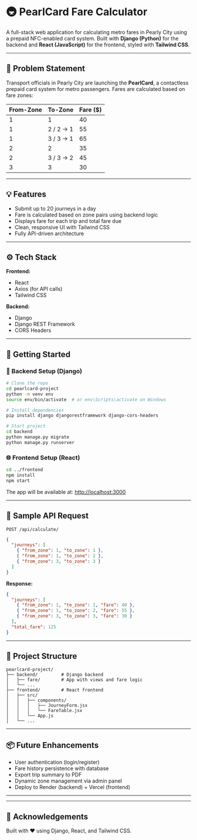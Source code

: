 # 🚇 PearlCard Fare Calculator

A full-stack web application for calculating metro fares in Pearly City using a prepaid NFC-enabled card system. Built with **Django (Python)** for the backend and **React (JavaScript)** for the frontend, styled with **Tailwind CSS**.

---

## 📌 Problem Statement

Transport officials in Pearly City are launching the **PearlCard**, a contactless prepaid card system for metro passengers. Fares are calculated based on fare zones:

| From-Zone | To-Zone | Fare ($) |
|-----------|---------|----------|
| 1         | 1       | 40       |
| 1         | 2 / 2 → 1 | 55     |
| 1         | 3 / 3 → 1 | 65     |
| 2         | 2       | 35       |
| 2         | 3 / 3 → 2 | 45     |
| 3         | 3       | 30       |

---

## 💡 Features

- Submit up to 20 journeys in a day
- Fare is calculated based on zone pairs using backend logic
- Displays fare for each trip and total fare due
- Clean, responsive UI with Tailwind CSS
- Fully API-driven architecture

---

## ⚙️ Tech Stack

**Frontend:**
- React
- Axios (for API calls)
- Tailwind CSS

**Backend:**
- Django
- Django REST Framework
- CORS Headers

---

## 🚀 Getting Started

### 🔧 Backend Setup (Django)

```bash
# Clone the repo
cd pearlcard-project
python -m venv env
source env/bin/activate  # or env\Scripts\activate on Windows

# Install dependencies
pip install django djangorestframework django-cors-headers

# Start project
cd backend
python manage.py migrate
python manage.py runserver
```

### 🌐 Frontend Setup (React)

```bash
cd ../frontend
npm install
npm start
```

The app will be available at: [http://localhost:3000](http://localhost:3000)

---

## 🧪 Sample API Request

`POST /api/calculate/`

```json
{
  "journeys": [
    { "from_zone": 1, "to_zone": 1 },
    { "from_zone": 1, "to_zone": 2 },
    { "from_zone": 3, "to_zone": 3 }
  ]
}
```

**Response:**
```json
{
  "journeys": [
    { "from_zone": 1, "to_zone": 1, "fare": 40 },
    { "from_zone": 1, "to_zone": 2, "fare": 55 },
    { "from_zone": 3, "to_zone": 3, "fare": 30 }
  ],
  "total_fare": 125
}
```

---

## 📁 Project Structure

```
pearlcard-project/
├── backend/         # Django backend
│   ├── fare/        # App with views and fare logic
│   └── ...
├── frontend/        # React frontend
│   ├── src/
│   │   ├── components/
│   │   │   ├── JourneyForm.jsx
│   │   │   └── FareTable.jsx
│   │   └── App.js
│   └── ...
```

---

## 📦 Future Enhancements

- User authentication (login/register)
- Fare history persistence with database
- Export trip summary to PDF
- Dynamic zone management via admin panel
- Deploy to Render (backend) + Vercel (frontend)

---


---

## 🙌 Acknowledgements

Built with ❤️ using Django, React, and Tailwind CSS.
